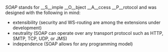 _SOAP_ stands for __S__imple __O__bject __A__ccess __P__rotocol and was designed with the following in mind:

 * extensibility (security and WS-routing are among the extensions under development)
 * neutrality (SOAP can operate over any transport protocol such as HTTP, SMTP, TCP, UDP, or JMS)
 * independence (SOAP allows for any programming model)